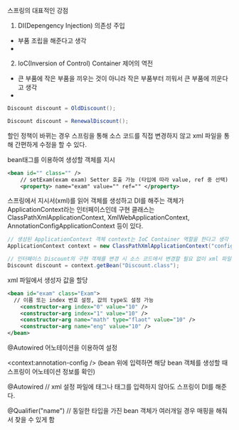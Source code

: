 스프링의 대표적인 강점

1) DI(Depengency Injection) 의존성 주입

- 부품 조립을 해준다고 생각
- 

2) IoC(Inversion of Control) Container 제어의 역전

- 큰 부품에 작은 부품을 끼우는 것이 아니라 작은 부품부터 끼워서 큰 부품에 끼운다고 생각
- 





```java
Discount discount = OldDiscount();

Discount discount = RenewalDiscount();
```

할인 정책이 바뀌는 경우 스프링을 통해 소스 코드를 직접 변경하지 않고 xml 파일을 통해 간편하게 수정을 할 수 있다.



 bean태그를 이용하여 생성할 객체를 지시

```xml
<bean id="" class="" />
	// setExam(exam exam) Setter 호출 가능 (타입에 따라 value, ref 중 선택)
	<property> name="exam" value="" ref="" </property>
```



스프링에서 지시서(xml)를 읽어 객체를 생성하고 DI를 해주는 객체가 ApplicationContext라는 인터페이스인데 구현 클래스는 ClassPathXmlApplicationContext, XmlWebApplicationContext, AnnotationConfigApplicationContext 등이 있다.

```java
// 생성된 ApplicationContext 객체 context는 IoC Container 역할을 한다고 생각
ApplicationContext context = new ClassPathXmlApplicationContext("config.xml");

// 인터페이스 Discount의 구현 객체를 변경 시 소스 코드에서 변경할 필요 없이 xml 파일에서 변경하면 됨
Discount discount = context.getBean("Discount.class");
```



xml 파일에서 생성자 값을 할당

```xml
<bean id="exam" class="Exam">
  // 이름 또는 index 번호 설정, 값의 type도 설정 가능
	<constructor-arg index="0" value="10" />
	<constructor-arg index="1" value="10" />
	<constructor-arg name="math" type="flaot" value="10" />
	<constructor-arg name="eng" value="10" />
</bean>
```



@Autowired 어노테이션을 이용하여 설정

<context:annotation-config /> (bean 위에 입력하면 해당 bean 객체를 생성할 때 스프링이 어노테이션 정보를 확인)



@Autowired // xml 설정 파일에 <property> 태그나 <constructor-arg> 태그를 입력하지 않아도 스프링이 DI를 해준다.

@Qualifier("name") // 동일한 타입을 가진 bean 객체가 여러개일 경우 매핑을 해줘서 찾을 수 있게 함